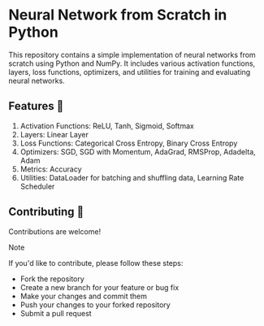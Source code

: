 # Neural Network from Scratch in Python
This repository contains a simple implementation of neural networks from scratch using Python and NumPy. It includes various activation functions, layers, loss functions, optimizers, and utilities for training and evaluating neural networks.

## Features :tophat:
 1. Activation Functions: ReLU, Tanh, Sigmoid, Softmax
 2. Layers: Linear Layer
 3. Loss Functions: Categorical Cross Entropy, Binary Cross Entropy
 4. Optimizers: SGD, SGD with Momentum, AdaGrad, RMSProp, Adadelta, Adam
 5. Metrics: Accuracy
 6. Utilities: DataLoader for batching and shuffling data, Learning Rate Scheduler

## Contributing :open_hands:
Contributions are welcome!
>[!NOTE]
> If you'd like to contribute, please follow these steps:

- Fork the repository
- Create a new branch for your feature or bug fix
- Make your changes and commit them
- Push your changes to your forked repository
- Submit a pull request
